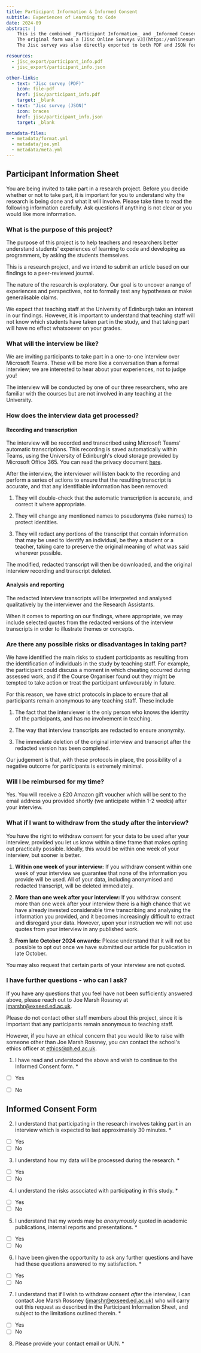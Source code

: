 ```yaml
---
title: Participant Information & Informed Consent
subtitle: Experiences of Learning to Code
date: 2024-09
abstract: |
    This is the combined _Participant Information_ and _Informed Consent_ form, which students were required to have completed prior to their interview commencing.
    The original form was a [Jisc Online Surveys v3](https://onlinesurveys.jisc.ac.uk/) survey, and has been converted to markdown format here.
    The Jisc survey was also directly exported to both PDF and JSON formats (the latter can be used to recreate the survey), which are available under 'Other Links' on the right navigation panel.

resources: 
  - jisc_export/participant_info.pdf
  - jisc_export/participant_info.json

other-links:
  - text: "Jisc survey (PDF)"
    icon: file-pdf
    href: jisc/participant_info.pdf
    target: _blank
  - text: "Jisc survey (JSON)"
    icon: braces
    href: jisc/participant_info.json
    target: _blank

metadata-files:
  - metadata/format.yml
  - metadata/joe.yml
  - metadata/meta.yml
---
```


## Participant Information Sheet

You are being invited to take part in a research project. Before you decide whether or not to take part, it is important for you to understand why the research is being done and what it will involve. Please take time to read the following information carefully. Ask questions if anything is not clear or you would like more information.

### What is the purpose of this project?

The purpose of this project is to help teachers and researchers better understand students' experiences of learning to code and developing as programmers, by asking the students themselves.

This is a research project, and we intend to submit an article based on our findings to a peer-reviewed journal.

The nature of the research is exploratory. Our goal is to uncover a range of experiences and perspectives, not to formally test any hypotheses or make generalisable claims.

We expect that teaching staff at the University of Edinburgh take an interest in our findings. However, it is important to understand that teaching staff will not know which students have taken part in the study, and that taking part will have no effect whatsoever on your grades.

### What will the interview be like?

We are inviting participants to take part in a one-to-one interview over Microsoft Teams. These will be more like a conversation than a formal interview; we are interested to hear about your experiences, not to judge you!

The interview will be conducted by one of our three researchers, who are familiar with the courses but are not involved in any teaching at the University.

### How does the interview data get processed?

#### Recording and transcription

The interview will be recorded and transcribed using Microsoft Teams' automatic transcriptions. This recording is saved automatically within Teams, using the University of Edinburgh's cloud storage provided by Microsoft Office 365. You can read the privacy document [here](https://uoe.sharepoint.com/:w:/s/OnlineandDigitalEvents/Ean4IiFAX5xFn-CWmowPyr4Bb8Ui8iPBAOe93CFOikqCKg?e=e5r250).

After the interview, the interviewer will listen back to the recording and perform a series of actions to ensure that the resulting transcript is accurate, and that any identifiable information has been removed:

1. They will double-check that the automatic transcription is accurate, and correct it where appropriate.
    
2. They will change any mentioned names to pseudonyms (fake names) to protect identities.
    
3. They will redact any portions of the transcript that contain information that may be used to identify an individual, be they a student or a teacher, taking care to preserve the original meaning of what was said wherever possible.
    

The modified, redacted transcript will then be downloaded, and the original interview recording and transcript deleted.

#### Analysis and reporting

The redacted interview transcripts will be interpreted and analysed qualitatively by the interviewer and the Research Assistants.

When it comes to reporting on our findings, where appropriate, we may include selected quotes from the redacted versions of the interview transcripts in order to illustrate themes or concepts.

### Are there any possible risks or disadvantages in taking part?

We have identified the main risks to student participants as resulting from the identification of individuals in the study by teaching staff. For example, the participant could discuss a moment in which cheating occurred during assessed work, and if the Course Organiser found out they might be tempted to take action or treat the participant unfavourably in future.

For this reason, we have strict protocols in place to ensure that all participants remain anonymous to any teaching staff. These include

1. The fact that the interviewer is the only person who knows the identity of the participants, and has no involvement in teaching.
    
2. The way that interview transcripts are redacted to ensure anonymity.
    
3. The immediate deletion of the original interview and transcript after the redacted version has been completed.
    

Our judgement is that, with these protocols in place, the possibility of a negative outcome for participants is extremely minimal.

### Will I be reimbursed for my time?

Yes. You will receive a £20 Amazon gift voucher which will be sent to the email address you provided shortly (we anticipate within 1-2 weeks) after your interview.

### What if I want to withdraw from the study after the interview?

You have the right to withdraw consent for your data to be used after your interview, provided you let us know within a time frame that makes opting out practically possible. Ideally, this would be within one week of your interview, but sooner is better.

1. **Within one week of your interview:** If you withdraw consent within one week of your interview we guarantee that none of the information you provide will be used. All of your data, including anonymised and redacted transcript, will be deleted immediately.
    
2. **More than one week after your interview:** If you withdraw consent more than one week after your interview there is a high chance that we have already invested considerable time transcribing and analysing the information you provided, and it becomes increasingly difficult to extract and disregard your data. However, upon your instruction we will not use quotes from your interview in any published work.
    
3. **From late October 2024 onwards:** Please understand that it will not be possible to opt out once we have submitted our article for publication in late October.
    

You may also request that certain parts of your interview are not quoted.

### I have further questions - who can I ask?

If you have any questions that you feel have not been sufficiently answered above, please reach out to Joe Marsh Rossney at [jmarshr@exseed.ed.ac.uk](mailto:jmarshr@exseed.ed.ac.uk).

Please do not contact other staff members about this project, since it is important that any participants remain anonymous to teaching staff.

However, if you have an ethical concern that you would like to raise with someone other than Joe Marsh Rossney, you can contact the school's ethics officer at [ethics@ph.ed.ac.uk](mailto:ethics@ph.ed.ac.uk).

1. I have read and understood the above and wish to continue to the Informed Consent form. \*

- [ ] Yes
- [ ] No


## Informed Consent Form


2. I understand that participating in the research involves taking part in an interview which is expected to last approximately 30 minutes. \*

- [ ] Yes
- [ ] No

3. I understand how my data will be processed during the research. \*

- [ ] Yes
- [ ] No

4. I understand the risks associated with participating in this study. \*

- [ ] Yes
- [ ] No

5. I understand that my words may be _anonymously_ quoted in academic publications, internal reports and presentations. \*

- [ ] Yes
- [ ] No

6. I have been given the opportunity to ask any further questions and have had these questions answered to my satisfaction. \*

- [ ] Yes
- [ ] No

7. I understand that if I wish to withdraw consent _after_ the interview, I can contact Joe Marsh Rossney ([jmarshr@exseed.ed.ac.uk](mailto:jmarshr@exseed.ed.ac.uk)) who will carry out this request as described in the Participant Information Sheet, and subject to the limitations outlined therein. \*

- [ ] Yes
- [ ] No

8. Please provide your contact email or UUN. \*

